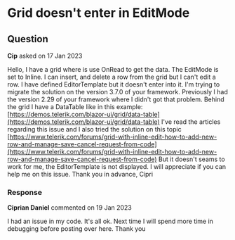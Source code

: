 # Grid doesn't enter in EditMode

## Question

**Cip** asked on 17 Jan 2023

Hello, I have a grid where is use OnRead to get the data. The EditMode is set to Inline. I can insert, and delete a row from the grid but I can't edit a row. I have defined EditorTemplate but it doesn't enter into it. I'm trying to migrate the solution on the version 3.7.0 of your framework. Previously I had the version 2.29 of your framework where I didn't got that problem. Behind the grid I have a DataTable like in this example: [https://demos.telerik.com/blazor-ui/grid/data-table](https://demos.telerik.com/blazor-ui/grid/data-table) I've read the articles regarding this issue and I also tried the solution on this topic [https://www.telerik.com/forums/grid-with-inline-edit-how-to-add-new-row-and-manage-save-cancel-request-from-code](https://www.telerik.com/forums/grid-with-inline-edit-how-to-add-new-row-and-manage-save-cancel-request-from-code) But it doesn't seams to work for me, the EditorTemplate is not displayed. I will appreciate if you can help me on this issue. Thank you in advance, Cipri

### Response

**Ciprian Daniel** commented on 19 Jan 2023

I had an issue in my code. It's all ok. Next time I will spend more time in debugging before posting over here. Thank you

